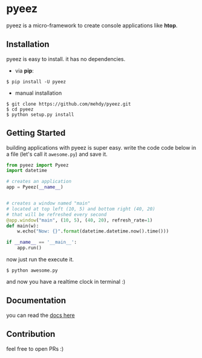 # pyeez

pyeez is a micro-framework to create console applications like **htop**.

## Installation
pyeez is easy to install. it has no dependencies.
* via **pip**:
```
$ pip install -U pyeez
```
* manual installation
```
$ git clone https://github.com/mehdy/pyeez.git
$ cd pyeez
$ python setup.py install
```
## Getting Started
building applications with pyeez is super easy.
write the code code below in a file (let's call it `awesome.py`) and save it.
```python
from pyeez import Pyeez
import datetime

# creates an application
app = Pyeez(__name__)


# creates a window named "main"
# located at top left (10, 5) and bottom right (40, 20)
# that will be refreshed every second
@app.window("main", (10, 5), (40, 20), refresh_rate=1)
def main(w):
    w.echo("Now: {}".format(datetime.datetime.now().time()))

if __name__ == '__main__':
    app.run()
```
now just run the execute it.
```
$ python awesome.py
```
and now you have a realtime clock in terminal :)

## Documentation
you can read the [docs here](https://pyeez.com)

## Contribution
feel free to open PRs :)
